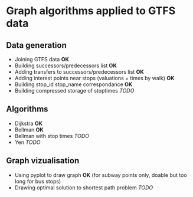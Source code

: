 # Graph algorithms applied to GTFS data

## Data generation

- Joining GTFS data **OK**
- Building successors/predecessors list **OK**
- Adding transfers to successors/predecessors list **OK**
- Adding interest points near stops (valuations = times by walk) **OK**
- Building stop_id stop_name correspondance **OK**
- Building compressed storage of stoptimes _TODO_

## Algorithms

- Dijkstra **OK**
- Bellman **OK**
- Bellman with stop times _TODO_
- Yen _TODO_

## Graph vizualisation

- Using pyplot to draw graph **OK** (for subway points only, doable but too long for bus stops)
- Drawing optimal solution to shortest path problem _TODO_